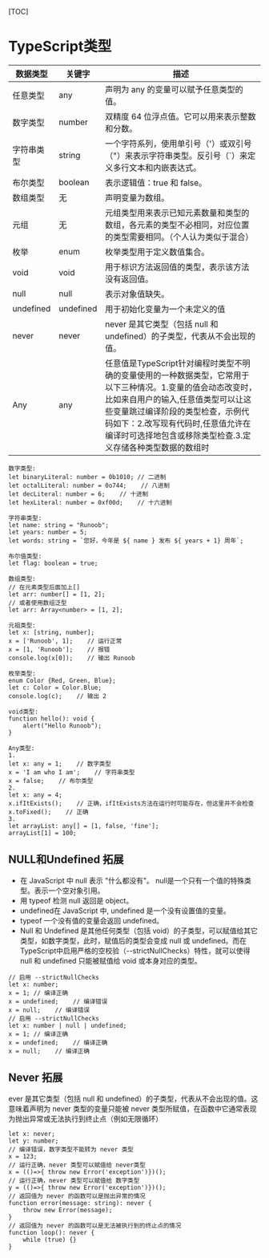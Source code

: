[TOC]
# TypeScript类型
数据类型|	关键字|	描述
---|---|---
任意类型|any|声明为 any 的变量可以赋予任意类型的值。
数字类型|number|双精度 64 位浮点值。它可以用来表示整数和分数。
字符串类型|string|一个字符系列，使用单引号（'）或双引号（"）来表示字符串类型。反引号（`）来定义多行文本和内嵌表达式。
布尔类型|boolean|表示逻辑值：true 和 false。
数组类型|无|声明变量为数组。
元组|无	|元组类型用来表示已知元素数量和类型的数组，各元素的类型不必相同，对应位置的类型需要相同。（个人认为类似于混合）
枚举|enum|枚举类型用于定义数值集合。
void|void|用于标识方法返回值的类型，表示该方法没有返回值。
null|null|表示对象值缺失。
undefined|undefined|用于初始化变量为一个未定义的值
never|never|never 是其它类型（包括 null 和undefined）的子类型，代表从不会出现的值。
Any|any|任意值是TypeScript针对编程时类型不明确的变量使用的一种数据类型，它常用于以下三种情况。1.变量的值会动态改变时，比如来自用户的输入,任意值类型可以让这些变量跳过编译阶段的类型检查，示例代码如下：2.改写现有代码时,任意值允许在编译时可选择地包含或移除类型检查.3.定义存储各种类型数据的数组时
```
数字类型:
let binaryLiteral: number = 0b1010; // 二进制
let octalLiteral: number = 0o744;    // 八进制
let decLiteral: number = 6;    // 十进制
let hexLiteral: number = 0xf00d;    // 十六进制

字符串类型:
let name: string = "Runoob";
let years: number = 5;
let words: string = `您好，今年是 ${ name } 发布 ${ years + 1} 周年`;

布尔值类型:
let flag: boolean = true;

数组类型:
// 在元素类型后面加上[]
let arr: number[] = [1, 2];
// 或者使用数组泛型
let arr: Array<number> = [1, 2];

元祖类型:
let x: [string, number];
x = ['Runoob', 1];    // 运行正常
x = [1, 'Runoob'];    // 报错
console.log(x[0]);    // 输出 Runoob

枚举类型:
enum Color {Red, Green, Blue};
let c: Color = Color.Blue;
console.log(c);    // 输出 2

void类型:
function hello(): void {
    alert("Hello Runoob");
}

Any类型:
1.
let x: any = 1;    // 数字类型
x = 'I am who I am';    // 字符串类型
x = false;    // 布尔类型
2.
let x: any = 4;
x.ifItExists();    // 正确，ifItExists方法在运行时可能存在，但这里并不会检查
x.toFixed();    // 正确
3.
let arrayList: any[] = [1, false, 'fine'];
arrayList[1] = 100;
```
## NULL和Undefined 拓展
* 在 JavaScript 中 null 表示 "什么都没有"。
null是一个只有一个值的特殊类型。表示一个空对象引用。
* 用 typeof 检测 null 返回是 object。
* undefined在 JavaScript 中, undefined 是一个没有设置值的变量。
* typeof 一个没有值的变量会返回 undefined。
* Null 和 Undefined 是其他任何类型（包括 void）的子类型，可以赋值给其它类型，如数字类型，此时，赋值后的类型会变成 null 或 undefined。而在TypeScript中启用严格的空校验（--strictNullChecks）特性，就可以使得null 和 undefined 只能被赋值给 void 或本身对应的类型。
```
// 启用 --strictNullChecks
let x: number;
x = 1; // 编译正确
x = undefined;    // 编译错误
x = null;    // 编译错误
// 启用 --strictNullChecks
let x: number | null | undefined;
x = 1; // 编译正确
x = undefined;    // 编译正确
x = null;    // 编译正确
```
## Never 拓展
ever 是其它类型（包括 null 和 undefined）的子类型，代表从不会出现的值。这意味着声明为 never 类型的变量只能被 never 类型所赋值，在函数中它通常表现为抛出异常或无法执行到终止点（例如无限循环）
```
let x: never;
let y: number;
// 编译错误，数字类型不能转为 never 类型
x = 123;
// 运行正确，never 类型可以赋值给 never类型
x = (()=>{ throw new Error('exception')})();
// 运行正确，never 类型可以赋值给 数字类型
y = (()=>{ throw new Error('exception')})();
// 返回值为 never 的函数可以是抛出异常的情况
function error(message: string): never {
    throw new Error(message);
}
// 返回值为 never 的函数可以是无法被执行到的终止点的情况
function loop(): never {
    while (true) {}
}
```







